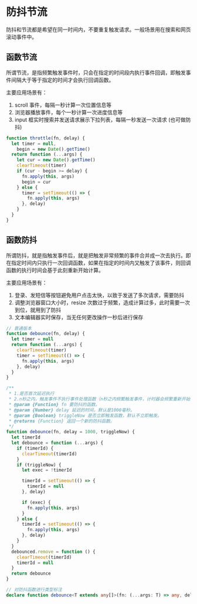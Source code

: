 # 防抖节流

防抖和节流都是希望在同一时间内，不要重复触发请求。一般场景用在搜索和网页滚动事件中。

## 函数节流

所谓节流，是指频繁触发事件时，只会在指定的时间段内执行事件回调，即触发事件间隔大于等于指定的时间才会执行回调函数。

主要应用场景有：

1. scroll 事件，每隔一秒计算一次位置信息等
2. 浏览器播放事件，每个一秒计算一次进度信息等
3. input 框实时搜索并发送请求展示下拉列表，每隔一秒发送一次请求 (也可做防抖)

```javascript
function throttle(fn, delay) {
  let timer = null,
    begin = new Date().getTime()
  return function (...args) {
    let cur = new Date().getTime()
    clearTimeout(timer)
    if (cur - begin >= delay) {
      fn.apply(this, args)
      begin = cur
    } else {
      timer = setTimeout(() => {
        fn.apply(this, args)
      }, delay)
    }
  }
}
```

## 函数防抖

所谓防抖，就是指触发事件后，就是把触发非常频繁的事件合并成一次去执行。即在指定时间内只执行一次回调函数，如果在指定的时间内又触发了该事件，则回调函数的执行时间会基于此刻重新开始计算。

主要应用场景有：

1. 登录、发短信等按钮避免用户点击太快，以致于发送了多次请求，需要防抖
2. 调整浏览器窗口大小时，resize 次数过于频繁，造成计算过多，此时需要一次到位，就用到了防抖
3. 文本编辑器实时保存，当无任何更改操作一秒后进行保存

```javascript
// 普通版本
function debounce(fn, delay) {
  let timer = null
  return function (...args) {
    clearTimeout(timer)
    timer = setTimeout(() => {
      fn.apply(this, args)
    }, delay)
  }
}
```

```javascript
/**
 * 1.是否首次延迟执行
 * 2.n秒之内，触发事件不执行事件处理函数（n秒之内频繁触发事件，计时器会频繁重新开始计时）
 * @param {Function} fn 要防抖的函数。
 * @param {Number} delay 延迟的时间，默认是1000毫秒。
 * @param {Boolean} triggleNow 是否立即触发函数，默认不立即触发。
 * @returns {Function} 返回一个新的防抖函数。
 */
function debounce(fn, delay = 1000, triggleNow) {
  let timerId
  let debounce = function (...args) {
    if (timerId) {
      clearTimeout(timerId)
    }
    if (triggleNow) {
      let exec = !timerId

      timerId = setTimeout(() => {
        timerId = null
      }, delay)

      if (exec) {
        fn.apply(this, args)
      }
    } else {
      timerId = setTimeout(() => {
        fn.apply(this, args)
      }, delay)
    }
  }
  debounced.remove = function () {
    clearTimeout(timerId)
    timerId = null
  }
  return debounce
}
```

```typescript
// 对防抖函数进行类型标注
declare function debounce<T extends any[]>(fn: (...args: T) => any, delay: number): (...args: T) => void
```
